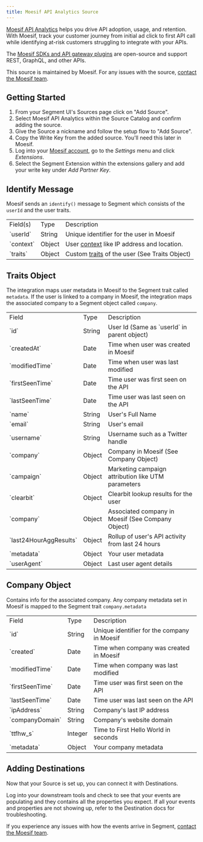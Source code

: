```yaml
---
title: Moesif API Analytics Source
---
```

[Moesif API Analytics](https://www.moesif.com/?utm_source=segmentio&utm_medium=docs&utm_campaign=partners) helps you drive API adoption, usage, and retention. With Moesif, track your customer journey from initial ad click to first API call while identifying at-risk customers struggling to integrate with your APIs.

The [Moesif SDKs and API gateway plugins](https://www.moesif.com/implementation?utm_source=segmentio&utm_medium=docs&utm_campaign=partners) are open-source and support REST, GraphQL, and other APIs.

This source is maintained by Moesif. For any issues with the source, [contact the Moesif team](mailto:support@moesif.com).

## Getting Started

1. From your Segment UI's Sources page click on "Add Source".
2. Select Moesif API Analytics within the Source Catalog and confirm adding the source.
3. Give the Source a nickname and follow the setup flow to "Add Source".
3. Copy the Write Key from the added source. You'll need this later in Moesif.
4. Log into your [Moesif account](https://www.moesif.com/wrap/), go to the _Settings_ menu and click _Extensions_.
5. Select the Segment Extension within the extensions gallery and add your write key under _Add Partner Key_.

## Identify Message

Moesif sends an `identify()` message to Segment which consists of the `userId` and the user traits.

<table>
  <tr>
   <td>Field(s)</td>
   <td>Type</td>
   <td>Description</td>
  </tr>
  <tr>
   <td>`userId`</td>
   <td>String</td>
   <td>Unique identifier for the user in Moesif</td>
  </tr>
  <tr>
   <td>`context`</td>
   <td>Object</td>
   <td>User <a href="https://segment.com/docs/connections/spec/common/#context">context</a> like IP address and location.</td>
  </tr>
  <tr>
   <td>`traits`</td>
   <td>Object</td>
   <td>Custom <a href="https://segment.com/docs/connections/spec/identify/#traits">traits</a> of the user (See Traits Object)</td>
  </tr>
</table>

## Traits Object
The integration maps user metadata in Moesif to the Segment trait called `metadata`.
If the user is linked to a company in Moesif, the integration maps the associated company to a Segment object called `company`.

<table>
  <tr>
   <td>Field</td>
   <td>Type</td>
   <td>Description</td>
  </tr>
  <tr>
   <td>`id`</td>
   <td>String</td>
   <td>User Id (Same as `userId` in parent object)</td>
  </tr>
  <tr>
   <td>`createdAt`</td>
   <td>Date</td>
   <td>Time when user was created in Moesif</td>
  </tr>
  <tr>
   <td>`modifiedTime`</td>
   <td>Date</td>
   <td>Time when user was last modified</td>
  </tr>
  <tr>
   <td>`firstSeenTime`</td>
   <td>Date</td>
   <td>Time user was first seen on the API</td>
  </tr>
  <tr>
   <td>`lastSeenTime`</td>
   <td>Date</td>
   <td>Time user was last seen on the API</td>
  </tr>
  <tr>
   <td>`name`</td>
   <td>String</td>
   <td>User's Full Name</td>
  </tr>
  <tr>
   <td>`email`</td>
   <td>String</td>
   <td>User's email</td>
  </tr>
  <tr>
   <td>`username`</td>
   <td>String</td>
   <td>Username such as a Twitter handle</td>
  </tr>
  <tr>
   <td>`company`</td>
   <td>Object</td>
   <td>Company in Moesif (See Company Object)</td>
  </tr>
  <tr>
   <td>`campaign`</td>
   <td>Object</td>
   <td>Marketing campaign attribution like UTM parameters</td>
  </tr>
  <tr>
   <td>`clearbit`</td>
   <td>Object</td>
   <td>Clearbit lookup results for the user</td>
  </tr>
  <tr>
   <td>`company`</td>
   <td>Object</td>
   <td>Associated company in Moesif (See Company Object)</td>
  </tr>
  <tr>
   <td>`last24HourAggResults`</td>
   <td>Object</td>
   <td>Rollup of user's API activity from last 24 hours</td>
  </tr>
  <tr>
   <td>`metadata`</td>
   <td>Object</td>
   <td>Your user metadata</td>
  </tr>
  <tr>
   <td>`userAgent`</td>
   <td>Object</td>
   <td>Last user agent details</td>
  </tr>
</table>

## Company Object

Contains info for the associated company. Any company metadata set in Moesif is mapped to the Segment trait `company.metadata`

<table>
  <tr>
   <td>Field</td>
   <td>Type</td>
   <td>Description</td>
  </tr>
  <tr>
   <td>`id`</td>
   <td>String</td>
   <td>Unique identifier for the company in Moesif</td>
  </tr>
  <tr>
   <td>`created`</td>
   <td>Date</td>
   <td>Time when company was created in Moesif</td>
  </tr>
  <tr>
   <td>`modifiedTime`</td>
   <td>Date</td>
   <td>Time when company was last modified</td>
  </tr>
  <tr>
   <td>`firstSeenTime`</td>
   <td>Date</td>
   <td>Time user was first seen on the API</td>
  </tr>
  <tr>
   <td>`lastSeenTime`</td>
   <td>Date</td>
   <td>Time user was last seen on the API</td>
  </tr>
  <tr>
   <td>`ipAddress`</td>
   <td>String</td>
   <td>Company's last IP address</td>
  </tr>
  <tr>
   <td>`companyDomain`</td>
   <td>String</td>
   <td>Company's website domain</td>
  </tr>
  <tr>
   <td>`ttfhw_s`</td>
   <td>Integer</td>
   <td>Time to First Hello World in seconds</td>
  </tr>
  <tr>
   <td>`metadata`</td>
   <td>Object</td>
   <td>Your company metadata</td>
  </tr>
</table>

## Adding Destinations

Now that your Source is set up, you can connect it with Destinations.

Log into your downstream tools and check to see that your events are populating and they contains all the properties you expect. If all your events and properties are not showing up, refer to the Destination docs for troubleshooting.

If you experience any issues with how the events arrive in Segment, [contact the Moesif team](mailto:support@moesif.com).
